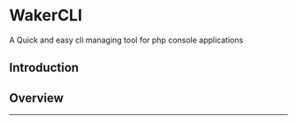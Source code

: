 # WakerCLI

A Quick and easy cli managing tool for php console applications

## Introduction

## Overview

---
